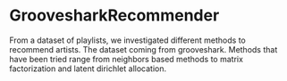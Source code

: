 GroovesharkRecommender
======================

From a dataset of playlists, we investigated different methods to recommend artists. The dataset coming from grooveshark. Methods that have been tried range from neighbors based methods to matrix factorization and latent dirichlet allocation.

